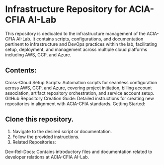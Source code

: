 # Infrastructure Repository for ACIA-CFIA AI-Lab

This repository is dedicated to the infrastructure management of the ACIA-CFIA
AI-Lab. It contains scripts, configurations, and documentation pertinent to
infrastructure and DevOps practices within the lab, facilitating setup,
deployment, and management across multiple cloud platforms including AWS, GCP,
and Azure.

## Contents:

Cross-Cloud Setup Scripts: Automation scripts for seamless configuration across
AWS, GCP, and Azure, covering project initiation, billing account association,
artifact repository orchestration, and service account setup. GitHub Repository
Creation Guide: Detailed instructions for creating new repositories in alignment
with ACIA-CFIA standards. Getting Started:

## Clone this repository.
1. Navigate to the desired script or documentation.
2. Follow the provided instructions.
3. Related Repositories:

Dev-Rel-Docs: Contains introductory files and documentation related to developer
relations at ACIA-CFIA AI-Lab.
